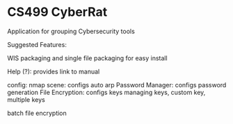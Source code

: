 # CS499 CyberRat
Application for grouping Cybersecurity tools

Suggested Features:

WIS packaging and single file packaging for easy install

Help (?):
  provides link to manual
    
config:
  nmap scene:
    configs auto arp
  Password Manager: 
    configs password generation
  File Encryption:
    configs keys
      managing keys, custom key, multiple keys
      
batch file encryption
